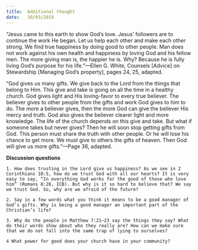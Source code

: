 ```yaml
---
title:  Additional thought
date:   30/03/2018
---
```


“Jesus came to this earth to show God’s love. Jesus’ followers are to continue the work He began. Let us help each other and make each other strong. We find true happiness by doing good to other people. Man does not work against his own health and happiness by loving God and his fellow men. The more giving man is, the happier he is. Why? Because he is fully living God’s purpose for his life.”—Ellen G. White, Counsels [Advice] on Stewardship [Managing God’s property], pages 24, 25, adapted. 

“God gives us many gifts. We give back to the Lord from the things that belong to Him. This give and take is going on all the time in a healthy church. God gives light and His loving-favor to every true believer. The believer gives to other people from the gifts and work God gives to him to do. The more a believer gives, then the more God can give the believer His mercy and truth. God also gives the believer clearer light and more knowledge. The life of the church depends on this give and take. But what if someone takes but never gives? Then he will soon stop getting gifts from God. This person must share the truth with other people. Or he will lose his chance to get more. We must give to others the gifts of heaven. Then God will give us more gifts.”—Page 36, adapted. 

**Discussion questions** 

`1. How does trusting in the Lord give us happiness? As we see in 2 Corinthians 10:5, how do we trust God with all our hearts? It is very easy to say, “In everything God works for the good of those who love him” (Romans 8:28, ICB). But why is it so hard to believe that? We say we trust God. So, why are we afraid of the future?`

`2. Say in a few words what you think it means to be a good manager of God’s gifts. Why is being a good manager an important part of the Christian’s life?` 

`3. Why do the people in Matthew 7:21–23 say the things they say? What do their words show about who they really are? How can we make sure that we do not fall into the same trap of lying to ourselves?` 

`4 What power for good does your church have in your community?`